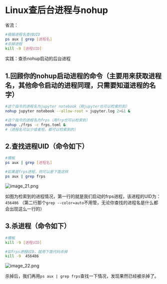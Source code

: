 # Linux查后台进程与nohup

省流：

```bash
#根据进程名查找UID
ps aux | grep [进程名]
#杀掉进程
kill -9 [进程UID]
```

实践：查杀nohup启动的后台进程
## 1.回顾你的nohup启动进程的命令（主要用来获取进程名，其他命令启动的进程同理，只需要知道进程的名字）
```bash
#这个指令的进程名为jupyter notebook（用jupyter也可以检索的到）
nohup jupyter notebook --allow-root > jupyter.log 2>&1 &

#这个指令的进程名为frps（用frp也可以检索到）
nohup ./frps -c frps.toml &
#（进程名可以少或者短，都可以检索到的）
```
## 2.查找进程UID（命令如下）

```bash
#模板
ps aux | grep [进程名]

#如果是frps进程，则可以是下面这样
ps aux | grep frps
```

![image_21.png](image_21.png)

如图为检索到的进程情况，第一行的就是我们启动的frps进程，该进程的UID为：`456486`
（第二行那个`grep --color=auto`不用管，无论你查找的进程名是什么都会出现这么一行的）

## 3.杀进程（命令如下）

```bash
#模板
kill -9 [进程UID] 

#如frps进程UID，就用下面代码杀掉
kill -9  456486
```

![image_22.png](image_22.png)

杀掉后，我们再用`ps aux | grep frps`查找一下情况，发现果然已经被杀掉了。